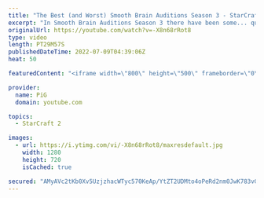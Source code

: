 ```yaml
---
title: "The Best (and Worst) Smooth Brain Auditions Season 3 - StarCraft 2"
excerpt: "In Smooth Brain Auditions Season 3 there have been some... questionable auditions. Here is the best and the worst of the lot, plus a funny highlight  HOW TO AUDITION: Are you the next SMOOTH BRAIN? Send your replay to RateMyStarcraft@gmail.com to audition. Add to the email title: Smooth brain auditions."
originalUrl: https://youtube.com/watch?v=-X8n68rRot8
type: video
length: PT29M57S
publishedDateTime: 2022-07-09T04:39:06Z
heat: 50

featuredContent: "<iframe width=\"800\" height=\"500\" frameborder=\"0\" src=\"https://www.youtube.com/embed/-X8n68rRot8\" allow=\"accelerometer; autoplay; encrypted-media; gyroscope; picture-in-picture\" allowfullscreen></iframe>"

provider:
  name: PiG
  domain: youtube.com

topics:
  - StarCraft 2

images:
  - url: https://i.ytimg.com/vi/-X8n68rRot8/maxresdefault.jpg
    width: 1280
    height: 720
    isCached: true

secured: "AMyAVc2tKb0Xv5UzjzhacWTyc570KeAp/YtZT2UDMto4oPeRd2nm0JwK783vGSTraHdUk0FLXO9829VUooNHFz/PQGq5XmnjZzQ8NH+YujfOfNuYYnajIOzSPDiUT1aeXYUhqaSe/gJCo6rmALV0T8TJwfzIQyb+1ZCHxXypA26iRDWZ9eFQ9TQVq+K+DOyWLpB2Av25X/pk3xNcXOxC2MB4WEHowdrqwqtFCbPWGrOMpBtW50mWiTMTKBW1AbukdW+RSNIKWgn4tMvmmQasvh2ifvSz0awSgBdcmDtwcIzxoYus4/iAW4u/Zef38NzX0MowmiN8ILvF6LIMvEZnlKUoMegYZufNy56seyheaVEU5hz1TV11QlqFeXocCfSJiyYMYfAhN3VI2mOAAv1Jtu9CFfdQ4c/fJ/G0apztwGc=;gmp03pY93riHJaZBoDs6tw=="
---
```



